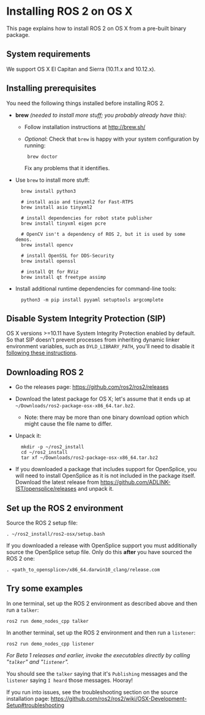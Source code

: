 # Installing ROS 2 on OS X

This page explains how to install ROS 2 on OS X from a pre-built binary package.

## System requirements

We support OS X El Capitan and Sierra (10.11.x and 10.12.x).

## Installing prerequisites

You need the following things installed before installing ROS 2.

- **brew** *(needed to install more stuff; you probably already have this)*:
  - Follow installation instructions at http://brew.sh/
  - *Optional*: Check that `brew` is happy with your system configuration by running:

         brew doctor

      Fix any problems that it identifies.

- Use `brew` to install more stuff:

        brew install python3

        # install asio and tinyxml2 for Fast-RTPS
        brew install asio tinyxml2

        # install dependencies for robot state publisher
        brew install tinyxml eigen pcre

        # OpenCV isn't a dependency of ROS 2, but it is used by some demos.
        brew install opencv

        # install OpenSSL for DDS-Security
        brew install openssl

        # install Qt for RViz
        brew install qt freetype assimp

- Install additional runtime dependencies for command-line tools:

        python3 -m pip install pyyaml setuptools argcomplete


## Disable System Integrity Protection (SIP)

OS X versions >=10.11 have System Integrity Protection enabled by default.
So that SIP doesn't prevent processes from inheriting dynamic linker environment variables, such as `DYLD_LIBRARY_PATH`, you'll need to disable it [following these instructions](https://developer.apple.com/library/content/documentation/Security/Conceptual/System_Integrity_Protection_Guide/ConfiguringSystemIntegrityProtection/ConfiguringSystemIntegrityProtection.html).

## Downloading ROS 2

- Go the releases page: https://github.com/ros2/ros2/releases
- Download the latest package for OS X; let's assume that it ends up at `~/Downloads/ros2-package-osx-x86_64.tar.bz2`.
  - Note: there may be more than one binary download option which might cause the file name to differ.
- Unpack it:

        mkdir -p ~/ros2_install
        cd ~/ros2_install
        tar xf ~/Downloads/ros2-package-osx-x86_64.tar.bz2

- If you downloaded a package that includes support for OpenSplice, you will need to install OpenSplice as it is not included in the package itself.
Download the latest release from https://github.com/ADLINK-IST/opensplice/releases and unpack it.

## Set up the ROS 2 environment

Source the ROS 2 setup file:

    . ~/ros2_install/ros2-osx/setup.bash

If you downloaded a release with OpenSplice support you must additionally source the OpenSplice setup file.
Only do this **after** you have sourced the ROS 2 one:

    . <path_to_opensplice>/x86_64.darwin10_clang/release.com


## Try some examples

In one terminal, set up the ROS 2 environment as described above and then run a `talker`:

    ros2 run demo_nodes_cpp talker

In another terminal, set up the ROS 2 environment and then run a `listener`:

    ros2 run demo_nodes_cpp listener

_For Beta 1 releases and earlier, invoke the executables directly by calling "`talker`" and "`listener`"._

You should see the `talker` saying that it's `Publishing` messages and the `listener` saying `I heard` those messages.
Hooray!

If you run into issues, see the troubleshooting section on the source installation page: https://github.com/ros2/ros2/wiki/OSX-Development-Setup#troubleshooting
